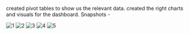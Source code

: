 created pivot tables to show us the relevant data. 
created the right charts and visuals for the dashboard.
Snapshots - 

![1](https://github.com/priyankamaharathy/Adidas-US-Sales-Excel-Dashboard/assets/88139772/f9bbe75d-f033-4125-bd66-f9a560781a64)
![2](https://github.com/priyankamaharathy/Adidas-US-Sales-Excel-Dashboard/assets/88139772/d43a1c7d-e4b1-4f7c-aa67-e95cfa5e902d)
![3](https://github.com/priyankamaharathy/Adidas-US-Sales-Excel-Dashboard/assets/88139772/4085b398-4327-4e00-91ab-36edbba25fa5)
![4](https://github.com/priyankamaharathy/Adidas-US-Sales-Excel-Dashboard/assets/88139772/e672c15e-7379-41b1-b074-289ca61e4a3e)
![5](https://github.com/priyankamaharathy/Adidas-US-Sales-Excel-Dashboard/assets/88139772/f21cca54-dc82-44b3-9843-04b6191b3c27)
